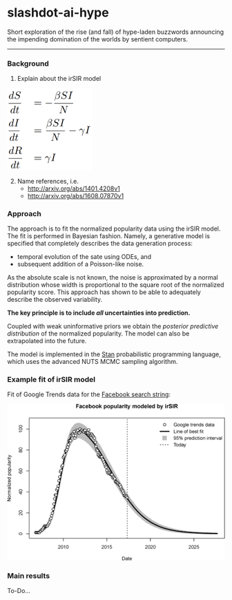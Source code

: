# slashdot-ai-hype

Short exploration of the rise (and fall) of hype-laden buzzwords announcing the impending domination of the worlds by sentient computers.

---

### Background

1. Explain about the irSIR model

<img src="img/irSIR_model.png" alt="irSIR equations]" width="196">

2. Name references, i.e.
    - http://arxiv.org/abs/1401.4208v1
    - http://arxiv.org/abs/1608.07870v1


### Approach

The approach is to fit the normalized popularity data using the irSIR model. The fit is performed in Bayesian  fashion. Namely, a generative model is specified that completely describes the data generation process: 

- temporal evolution of the sate using ODEs, and 
- subsequent addition of a Poisson-like noise.

As the absolute scale is not known, the noise is approximated by a normal distribution whose width is proportional to the square root of the normalized popularity score. This approach has shown to be able to adequately describe the observed variability. 

**The key principle is to include _all_ uncertainties into prediction.**

Coupled with weak uninformative priors we obtain the _posterior predictive distribution_ of the normalized popularity. The model can also be extrapolated into the future. 

The model is implemented in the [Stan](http://mc-stan.org/) probabilistic programming language, which uses the advanced NUTS MCMC sampling algorithm.

### Example fit of irSIR model

Fit of Google Trends data for the [Facebook search string](https://trends.google.com/trends/explore?date=all&amp;amp;q=Facebook):



![Facebook fit](img/Facebook_irSIR_fit.png)

### Main results

To-Do...
